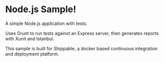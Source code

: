 Node.js Sample!
=================

A simple Node.js application with tests.

Uses Grunt to run tests against an Express server, then generates reports with Xunit and Istanbul.


This sample is built for Shippable, a docker based continuous integration and deployment platform.
